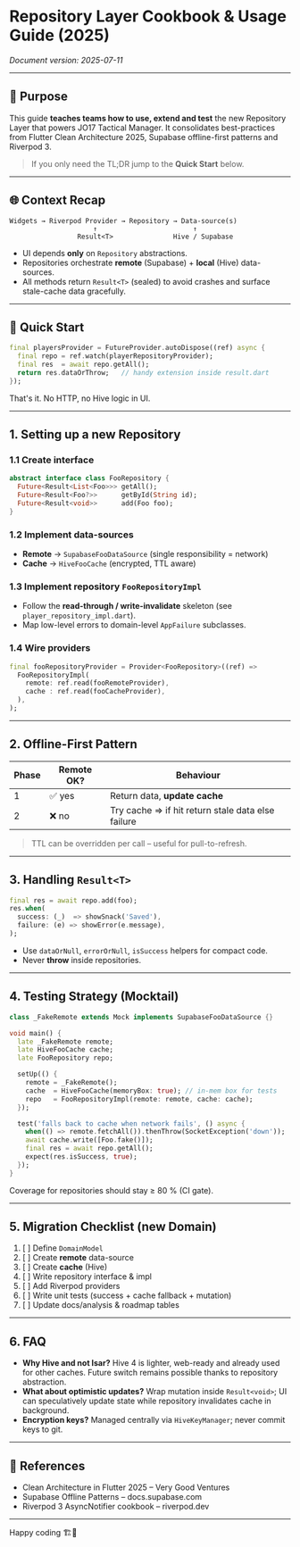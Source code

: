 # Repository Layer Cookbook & Usage Guide (2025)

*Document version: 2025-07-11*

---

## 🎯 Purpose
This guide **teaches teams how to use, extend and test** the new Repository Layer that powers JO17 Tactical Manager.  It consolidates best-practices from Flutter Clean Architecture 2025, Supabase offline-first patterns and Riverpod 3.

> If you only need the TL;DR jump to the **Quick Start** below.

---

## 🌐 Context Recap
```
Widgets → Riverpod Provider → Repository → Data-source(s)
                     ↑                        ↑
                 Result<T>               Hive / Supabase
```
* UI depends **only** on `Repository` abstractions.
* Repositories orchestrate **remote** (Supabase) + **local** (Hive) data-sources.
* All methods return `Result<T>` (sealed) to avoid crashes and surface stale-cache data gracefully.

---

## 🚀 Quick Start
```dart
final playersProvider = FutureProvider.autoDispose((ref) async {
  final repo = ref.watch(playerRepositoryProvider);
  final res  = await repo.getAll();
  return res.dataOrThrow;   // handy extension inside result.dart
});
```
That's it.  No HTTP, no Hive logic in UI.

---

## 1. Setting up a new Repository
### 1.1 Create interface
```dart
abstract interface class FooRepository {
  Future<Result<List<Foo>>> getAll();
  Future<Result<Foo?>>      getById(String id);
  Future<Result<void>>      add(Foo foo);
}
```

### 1.2 Implement data-sources
* **Remote** → `SupabaseFooDataSource` (single responsibility = network)
* **Cache**  → `HiveFooCache` (encrypted, TTL aware)

### 1.3 Implement repository `FooRepositoryImpl`
* Follow the **read-through / write-invalidate** skeleton (see `player_repository_impl.dart`).
* Map low-level errors to domain-level `AppFailure` subclasses.

### 1.4 Wire providers
```dart
final fooRepositoryProvider = Provider<FooRepository>((ref) =>
  FooRepositoryImpl(
    remote: ref.read(fooRemoteProvider),
    cache : ref.read(fooCacheProvider),
  ),
);
```

---

## 2. Offline-First Pattern
| Phase | Remote OK? | Behaviour |
|-------|------------|-----------|
| 1     | ✅ yes     | Return data, **update cache** |
| 2     | ❌ no      | Try cache ⇒ if hit return stale data else failure |

> TTL can be overridden per call – useful for pull-to-refresh.

---

## 3. Handling `Result<T>`
```dart
final res = await repo.add(foo);
res.when(
  success: (_)  => showSnack('Saved'),
  failure: (e) => showError(e.message),
);
```
* Use `dataOrNull`, `errorOrNull`, `isSuccess` helpers for compact code.
* Never **throw** inside repositories.

---

## 4. Testing Strategy (Mocktail)
```dart
class _FakeRemote extends Mock implements SupabaseFooDataSource {}

void main() {
  late _FakeRemote remote;
  late HiveFooCache cache;
  late FooRepository repo;

  setUp(() {
    remote = _FakeRemote();
    cache  = HiveFooCache(memoryBox: true); // in-mem box for tests
    repo   = FooRepositoryImpl(remote: remote, cache: cache);
  });

  test('falls back to cache when network fails', () async {
    when(() => remote.fetchAll()).thenThrow(SocketException('down'));
    await cache.write([Foo.fake()]);
    final res = await repo.getAll();
    expect(res.isSuccess, true);
  });
}
```
Coverage for repositories should stay ≥ 80 % (CI gate).

---

## 5. Migration Checklist (new Domain)
1. [ ] Define `DomainModel`
2. [ ] Create **remote** data-source
3. [ ] Create **cache** (Hive)
4. [ ] Write repository interface & impl
5. [ ] Add Riverpod providers
6. [ ] Write unit tests (success + cache fallback + mutation)
7. [ ] Update docs/analysis & roadmap tables

---

## 6. FAQ
* **Why Hive and not Isar?**  Hive 4 is lighter, web-ready and already used for other caches.  Future switch remains possible thanks to repository abstraction.
* **What about optimistic updates?**  Wrap mutation inside `Result<void>`; UI can speculatively update state while repository invalidates cache in background.
* **Encryption keys?**  Managed centrally via `HiveKeyManager`; never commit keys to git.

---

## 🔗 References
* Clean Architecture in Flutter 2025 – Very Good Ventures
* Supabase Offline Patterns – docs.supabase.com
* Riverpod 3 AsyncNotifier cookbook – riverpod.dev

---

Happy coding 🏗️🦄
